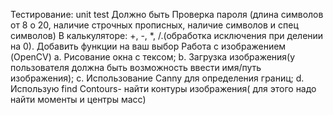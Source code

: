 Тестирование: unit test Должно быть
Проверка пароля (длина символов от 8 о 20, наличие строчных прописных, наличие символов и спец символов)
В калькуляторе: +, -, *, /.(обработка исключения при делении на 0).
Добавить функции на ваш выбор
Работа с изображением (OpenCV) a. Рисование окна с тексом; b. Загрузка изображения(у пользователя должна быть возможность ввести имя/путь изображения); c. Использование Canny для определения границ; d. Использую find Contours- найти контуры изображения( для этого надо найти моменты и центры масс)
